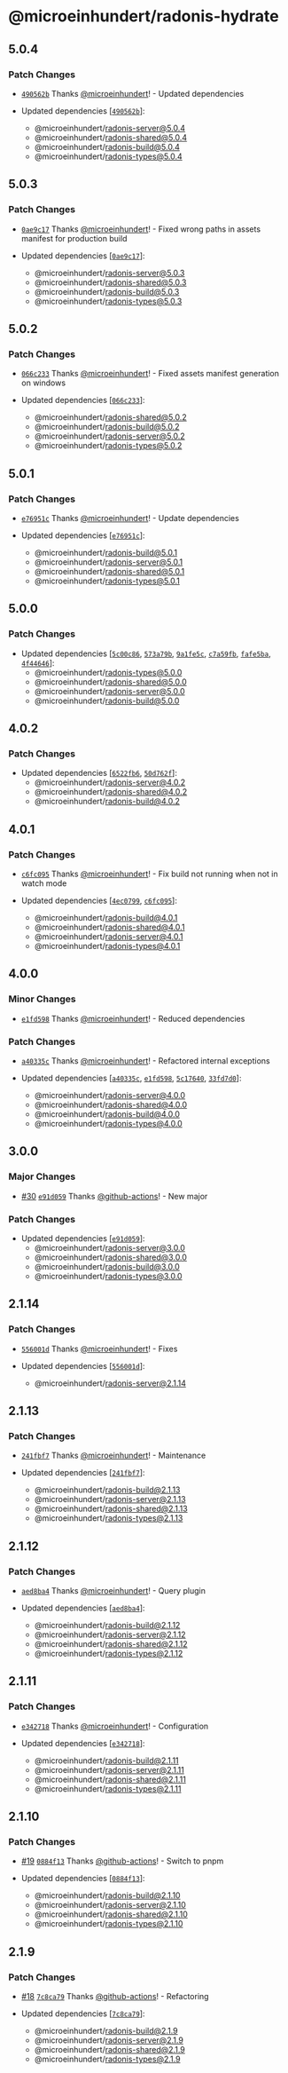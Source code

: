 # @microeinhundert/radonis-hydrate

## 5.0.4

### Patch Changes

- [`490562b`](https://github.com/microeinhundert/radonis/commit/490562bef46812cf7caa35fb1bb9d6dc1fdcc24d) Thanks [@microeinhundert](https://github.com/microeinhundert)! - Updated dependencies

- Updated dependencies [[`490562b`](https://github.com/microeinhundert/radonis/commit/490562bef46812cf7caa35fb1bb9d6dc1fdcc24d)]:
  - @microeinhundert/radonis-server@5.0.4
  - @microeinhundert/radonis-shared@5.0.4
  - @microeinhundert/radonis-build@5.0.4
  - @microeinhundert/radonis-types@5.0.4

## 5.0.3

### Patch Changes

- [`0ae9c17`](https://github.com/microeinhundert/radonis/commit/0ae9c17204b8e6d8d73532f93e5cf6e7a34c21d0) Thanks [@microeinhundert](https://github.com/microeinhundert)! - Fixed wrong paths in assets manifest for production build

- Updated dependencies [[`0ae9c17`](https://github.com/microeinhundert/radonis/commit/0ae9c17204b8e6d8d73532f93e5cf6e7a34c21d0)]:
  - @microeinhundert/radonis-server@5.0.3
  - @microeinhundert/radonis-shared@5.0.3
  - @microeinhundert/radonis-build@5.0.3
  - @microeinhundert/radonis-types@5.0.3

## 5.0.2

### Patch Changes

- [`066c233`](https://github.com/microeinhundert/radonis/commit/066c2336696039a91cc1c9eed4da301872f3755c) Thanks [@microeinhundert](https://github.com/microeinhundert)! - Fixed assets manifest generation on windows

- Updated dependencies [[`066c233`](https://github.com/microeinhundert/radonis/commit/066c2336696039a91cc1c9eed4da301872f3755c)]:
  - @microeinhundert/radonis-shared@5.0.2
  - @microeinhundert/radonis-build@5.0.2
  - @microeinhundert/radonis-server@5.0.2
  - @microeinhundert/radonis-types@5.0.2

## 5.0.1

### Patch Changes

- [`e76951c`](https://github.com/microeinhundert/radonis/commit/e76951c9f8ba49fc4d44ebfe473ad3203f245b3e) Thanks [@microeinhundert](https://github.com/microeinhundert)! - Update dependencies

- Updated dependencies [[`e76951c`](https://github.com/microeinhundert/radonis/commit/e76951c9f8ba49fc4d44ebfe473ad3203f245b3e)]:
  - @microeinhundert/radonis-build@5.0.1
  - @microeinhundert/radonis-server@5.0.1
  - @microeinhundert/radonis-shared@5.0.1
  - @microeinhundert/radonis-types@5.0.1

## 5.0.0

### Patch Changes

- Updated dependencies [[`5c00c86`](https://github.com/microeinhundert/radonis/commit/5c00c8633b241fad612289fd661c71e1b7a494f5), [`573a79b`](https://github.com/microeinhundert/radonis/commit/573a79b977f90ec51e9572eec86cb20eee628abb), [`9a1fe5c`](https://github.com/microeinhundert/radonis/commit/9a1fe5c956c819eb9ea737bf7618ef9b77cf05ee), [`c7a59fb`](https://github.com/microeinhundert/radonis/commit/c7a59fb9023f7988672d2ce60446a5f8a1cd254b), [`fafe5ba`](https://github.com/microeinhundert/radonis/commit/fafe5ba3f4e83894b1c20670161ab2973fa9ed69), [`4f44646`](https://github.com/microeinhundert/radonis/commit/4f4464644115289466dd7a63c020634b4f3974e3)]:
  - @microeinhundert/radonis-types@5.0.0
  - @microeinhundert/radonis-shared@5.0.0
  - @microeinhundert/radonis-server@5.0.0
  - @microeinhundert/radonis-build@5.0.0

## 4.0.2

### Patch Changes

- Updated dependencies [[`6522fb6`](https://github.com/microeinhundert/radonis/commit/6522fb6017fe0eace680624742eaf3503aade431), [`50d762f`](https://github.com/microeinhundert/radonis/commit/50d762fc6db2691cfda64bcb0b6ef4f23791414f)]:
  - @microeinhundert/radonis-server@4.0.2
  - @microeinhundert/radonis-shared@4.0.2
  - @microeinhundert/radonis-build@4.0.2

## 4.0.1

### Patch Changes

- [`c6fc095`](https://github.com/microeinhundert/radonis/commit/c6fc095f2651379d5ecb258a620be79f0bb3dc43) Thanks [@microeinhundert](https://github.com/microeinhundert)! - Fix build not running when not in watch mode

- Updated dependencies [[`4ec0799`](https://github.com/microeinhundert/radonis/commit/4ec0799cd1ee4e6334a3503474e6e987091b7233), [`c6fc095`](https://github.com/microeinhundert/radonis/commit/c6fc095f2651379d5ecb258a620be79f0bb3dc43)]:
  - @microeinhundert/radonis-build@4.0.1
  - @microeinhundert/radonis-shared@4.0.1
  - @microeinhundert/radonis-server@4.0.1
  - @microeinhundert/radonis-types@4.0.1

## 4.0.0

### Minor Changes

- [`e1fd598`](https://github.com/microeinhundert/radonis/commit/e1fd598b37f0d49ac170c7a50ee15dae6993da1c) Thanks [@microeinhundert](https://github.com/microeinhundert)! - Reduced dependencies

### Patch Changes

- [`a40335c`](https://github.com/microeinhundert/radonis/commit/a40335c7e906add462e3926af77430036889420d) Thanks [@microeinhundert](https://github.com/microeinhundert)! - Refactored internal exceptions

- Updated dependencies [[`a40335c`](https://github.com/microeinhundert/radonis/commit/a40335c7e906add462e3926af77430036889420d), [`e1fd598`](https://github.com/microeinhundert/radonis/commit/e1fd598b37f0d49ac170c7a50ee15dae6993da1c), [`5c17640`](https://github.com/microeinhundert/radonis/commit/5c17640f6cb24f01830e7f0ce71cd2a6ac6ce2ec), [`33fd7d0`](https://github.com/microeinhundert/radonis/commit/33fd7d0d83ad245443472fb3e316ee7df507c31b)]:
  - @microeinhundert/radonis-server@4.0.0
  - @microeinhundert/radonis-shared@4.0.0
  - @microeinhundert/radonis-build@4.0.0
  - @microeinhundert/radonis-types@4.0.0

## 3.0.0

### Major Changes

- [#30](https://github.com/microeinhundert/radonis/pull/30) [`e91d059`](https://github.com/microeinhundert/radonis/commit/e91d0591cd621a976e569392082fc313c04dae5e) Thanks [@github-actions](https://github.com/apps/github-actions)! - New major

### Patch Changes

- Updated dependencies [[`e91d059`](https://github.com/microeinhundert/radonis/commit/e91d0591cd621a976e569392082fc313c04dae5e)]:
  - @microeinhundert/radonis-server@3.0.0
  - @microeinhundert/radonis-shared@3.0.0
  - @microeinhundert/radonis-build@3.0.0
  - @microeinhundert/radonis-types@3.0.0

## 2.1.14

### Patch Changes

- [`556001d`](https://github.com/microeinhundert/radonis/commit/556001dab70f0774ea2dbab264f453ce8286de38) Thanks [@microeinhundert](https://github.com/microeinhundert)! - Fixes

- Updated dependencies [[`556001d`](https://github.com/microeinhundert/radonis/commit/556001dab70f0774ea2dbab264f453ce8286de38)]:
  - @microeinhundert/radonis-server@2.1.14

## 2.1.13

### Patch Changes

- [`241fbf7`](https://github.com/microeinhundert/radonis/commit/241fbf72e9f61e6cb5c0fab4f796c33d7c2cbf0a) Thanks [@microeinhundert](https://github.com/microeinhundert)! - Maintenance

- Updated dependencies [[`241fbf7`](https://github.com/microeinhundert/radonis/commit/241fbf72e9f61e6cb5c0fab4f796c33d7c2cbf0a)]:
  - @microeinhundert/radonis-build@2.1.13
  - @microeinhundert/radonis-server@2.1.13
  - @microeinhundert/radonis-shared@2.1.13
  - @microeinhundert/radonis-types@2.1.13

## 2.1.12

### Patch Changes

- [`aed8ba4`](https://github.com/microeinhundert/radonis/commit/aed8ba4a52de1676ec77c4a14e53e6136c0d7f51) Thanks [@microeinhundert](https://github.com/microeinhundert)! - Query plugin

- Updated dependencies [[`aed8ba4`](https://github.com/microeinhundert/radonis/commit/aed8ba4a52de1676ec77c4a14e53e6136c0d7f51)]:
  - @microeinhundert/radonis-build@2.1.12
  - @microeinhundert/radonis-server@2.1.12
  - @microeinhundert/radonis-shared@2.1.12
  - @microeinhundert/radonis-types@2.1.12

## 2.1.11

### Patch Changes

- [`e342718`](https://github.com/microeinhundert/radonis/commit/e3427188d3042395820197c162396b77fa5a2dcb) Thanks [@microeinhundert](https://github.com/microeinhundert)! - Configuration

- Updated dependencies [[`e342718`](https://github.com/microeinhundert/radonis/commit/e3427188d3042395820197c162396b77fa5a2dcb)]:
  - @microeinhundert/radonis-build@2.1.11
  - @microeinhundert/radonis-server@2.1.11
  - @microeinhundert/radonis-shared@2.1.11
  - @microeinhundert/radonis-types@2.1.11

## 2.1.10

### Patch Changes

- [#19](https://github.com/microeinhundert/radonis/pull/19) [`0884f13`](https://github.com/microeinhundert/radonis/commit/0884f13e53eb60705fa3d042ad93d06ee6588adb) Thanks [@github-actions](https://github.com/apps/github-actions)! - Switch to pnpm

- Updated dependencies [[`0884f13`](https://github.com/microeinhundert/radonis/commit/0884f13e53eb60705fa3d042ad93d06ee6588adb)]:
  - @microeinhundert/radonis-build@2.1.10
  - @microeinhundert/radonis-server@2.1.10
  - @microeinhundert/radonis-shared@2.1.10
  - @microeinhundert/radonis-types@2.1.10

## 2.1.9

### Patch Changes

- [#18](https://github.com/microeinhundert/radonis/pull/18) [`7c8ca79`](https://github.com/microeinhundert/radonis/commit/7c8ca797aca69ad91373fe8c1b3076631a4ba50e) Thanks [@github-actions](https://github.com/apps/github-actions)! - Refactoring

- Updated dependencies [[`7c8ca79`](https://github.com/microeinhundert/radonis/commit/7c8ca797aca69ad91373fe8c1b3076631a4ba50e)]:
  - @microeinhundert/radonis-build@2.1.9
  - @microeinhundert/radonis-server@2.1.9
  - @microeinhundert/radonis-shared@2.1.9
  - @microeinhundert/radonis-types@2.1.9

